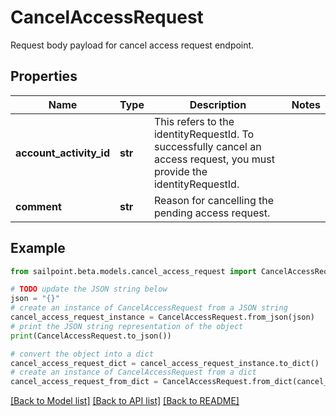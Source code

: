 # CancelAccessRequest

Request body payload for cancel access request endpoint.

## Properties

Name | Type | Description | Notes
------------ | ------------- | ------------- | -------------
**account_activity_id** | **str** | This refers to the identityRequestId. To successfully cancel an access request, you must provide the identityRequestId. | 
**comment** | **str** | Reason for cancelling the pending access request. | 

## Example

```python
from sailpoint.beta.models.cancel_access_request import CancelAccessRequest

# TODO update the JSON string below
json = "{}"
# create an instance of CancelAccessRequest from a JSON string
cancel_access_request_instance = CancelAccessRequest.from_json(json)
# print the JSON string representation of the object
print(CancelAccessRequest.to_json())

# convert the object into a dict
cancel_access_request_dict = cancel_access_request_instance.to_dict()
# create an instance of CancelAccessRequest from a dict
cancel_access_request_from_dict = CancelAccessRequest.from_dict(cancel_access_request_dict)
```
[[Back to Model list]](../README.md#documentation-for-models) [[Back to API list]](../README.md#documentation-for-api-endpoints) [[Back to README]](../README.md)


